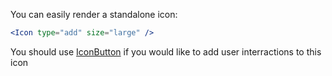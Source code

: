 You can easily render a standalone icon:

```jsx harmony
<Icon type="add" size="large" />
```

You should use <a href="/#/IconButton">IconButton</a> if you would like to add
user interractions to this icon
